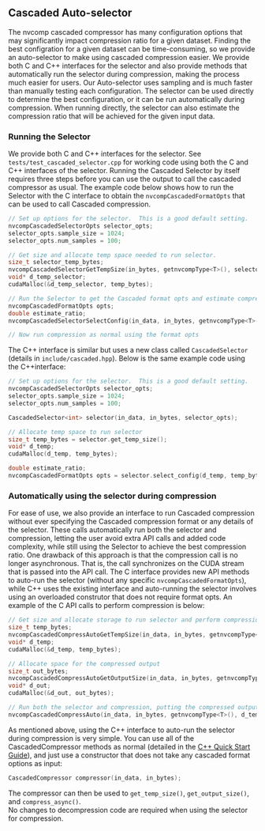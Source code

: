 ## Cascaded Auto-selector

The nvcomp cascaded compressor has many configuration options that may significantly impact compression ratio
for a given dataset.
Finding the best configration for a given dataset can be time-consuming, so we provide an auto-selector
to make using cascaded compression easier. We provide both C and C++ interfaces for the selector and also provide
methods that automatically run the selector during compression, making the process much easier for users. Our Auto-selector 
uses sampling and is
much faster than manually testing each configuration.  The selector can be used directly to determine the best
configuration, or it can be run automatically during compression.  When running directly, the selector can
also estimate the compression ratio that will be achieved for the given input data.

### Running the Selector

We provide both C and C++ interfaces for the selector. 
See `tests/test_cascaded_selector.cpp` for working code using both the C and C++ interfaces of
the selector. Running the Cascaded Selector by itself requires three steps before you can use the output to call
the cascaded compressor as usual.  The example code below shows how to run the Selector with the C interface to obtain
the `nvcompCascadedFormatOpts` that can be used to call Cascaded compression. 

```c++
// Set up options for the selector.  This is a good default setting.
nvcompCascadedSelectorOpts selector_opts;
selector_opts.sample_size = 1024;
selector_opts.num_samples = 100;

// Get size and allocate temp space needed to run selector.
size_t selector_temp_bytes;
nvcompCascadedSelectorGetTempSize(in_bytes, getnvcompType<T>(), selector_opts, &selector_temp_bytes);
void* d_temp_selector;
cudaMalloc(&d_temp_selector, temp_bytes);

// Run the Selector to get the Cascaded format opts and estimate compression ratio
nvcompCascadedFormatOpts opts;
double estimate_ratio;
nvcompCascadedSelectorSelectConfig(in_data, in_bytes, getnvcompType<T>(), selector_opts, d_temp_selector, temp_selector_bytes, &opts, &estimate_ratio, stream);

// Now run compression as normal using the format opts
```

The C++ interface is similar but uses a new class called `CascadedSelector` (details in `include/cascaded.hpp`).
Below is the same example code using the C++interface:

```c++
// Set up options for the selector.  This is a good default setting.
nvcompCascadedSelectorOpts selector_opts;
selector_opts.sample_size = 1024;
selector_opts.num_samples = 100;

CascadedSelector<int> selector(in_data, in_bytes, selector_opts);

// Allocate temp space to run selector
size_t temp_bytes = selector.get_temp_size();
void* d_temp;
cudaMalloc(d_temp, temp_bytes);

double estimate_ratio;
nvcompCascadedFormatOpts opts = selector.select_config(d_temp, temp_bytes, &estimate_ratio, stream);
```

### Automatically using the selector during compression

For ease of use, we also provide an interface to run Cascaded compression without ever specifying the
Cascaded compression format or any details of the selector. These calls automatically run both the selector and compression,
letting the user avoid extra API calls and added code complexity, while still using the Selector
to achieve the best compression ratio.  One drawback of this approach is that the compression
call is no longer asynchronous.  That is, the call synchronizes on the CUDA stream that is passed
into the API call.  The C interface provides new API methods to auto-run the selector (without any specific
`nvcompCascadedFormatOpts`), while C++ uses the existing interface and auto-running the selector involves 
using an overloaded construtor that does not require format opts.  An example of the C API calls to 
perform compression is below:

```c++
// Get size and allocate storage to run selector and perform compression
size_t temp_bytes;
nvcompCascadedCompressAutoGetTempSize(in_data, in_bytes, getnvcompType<T>(), &temp_bytes);
void* d_temp;
cudaMalloc(&d_temp, temp_bytes);

// Allocate space for the compressed output
size_t out_bytes;
nvcompCascadedCompressAutoGetOutputSize(in_data, in_bytes, getnvcompType<T>(), d_temp, temp_bytes, out_bytes);
void* d_out;
cudaMalloc(&d_out, out_bytes);

// Run both the selector and compression, putting the compressed output in d_out
nvcompCascadedCompressAuto(in_data, in_bytes, getnvcompType<T>(), d_temp, temp_bytes, d_out, out_bytes, stream);
```

As mentioned above, using the C++ interface to auto-run the selector during compression is very simple. You can use all 
of the CascadedCompressor methods as normal (detailed in the [C++ Quick Start Guide](cpp_quickstart.md)), and just 
use a constructor that does not take any cascaded format options as input:

```c++
CascadedCompressor compressor(in_data, in_bytes);
```

The compressor can then be used to `get_temp_size()`, `get_output_size()`, and `compress_async()`.  
No changes to decompression code are required when using the selector for compression.

